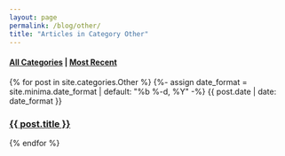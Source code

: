 ```yaml
---
layout: page
permalink: /blog/other/
title: "Articles in Category Other"
---
```


<h4><a href="/categories">All Categories</a> | <a href="/blog">Most Recent</a></h4>  

<div>
{% for post in site.categories.Other %}
 {%- assign date_format = site.minima.date_format | default: "%b %-d, %Y" -%}
 <span class="post-meta">{{ post.date | date: date_format }}</span> 
<h3><a href="{{ post.url }}">{{ post.title }}</a></h3>
{% endfor %}
</div>